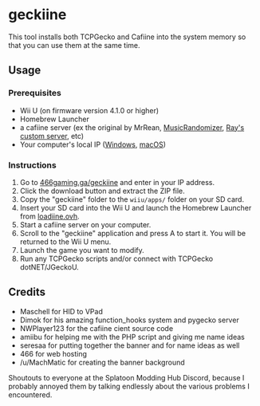 # geckiine

This tool installs both TCPGecko and Cafiine into the system memory so that you can use them at the same time.

## Usage

### Prerequisites
* Wii U (on firmware version 4.1.0 or higher)
* Homebrew Launcher
* a cafiine server (ex the original by MrRean, [MusicRandomizer](https://github.com/OatmealDome/SplatoonUtilities/blob/master/MusicRandomizer/README.md), [Ray's custom server](https://github.com/Syroot/CafiineServer), etc)
* Your computer's local IP ([Windows](https://support.microsoft.com/en-us/help/15291/windows-find-pc-ip-address), [macOS](http://osxdaily.com/2010/11/21/find-ip-address-mac/))

### Instructions
1. Go to [466gaming.ga/geckiine](http://466gaming.ga/geckiine) and enter in your IP address.
2. Click the download button and extract the ZIP file.
3. Copy the "geckiine" folder to the ```wiiu/apps/``` folder on your SD card.
4. Insert your SD card into the Wii U and launch the Homebrew Launcher from [loadiine.ovh](http://loadiine.ovh).
5. Start a cafiine server on your computer.
6. Scroll to the "geckiine" application and press A to start it. You will be returned to the Wii U menu.
7. Launch the game you want to modify.
8. Run any TCPGecko scripts and/or connect with TCPGecko dotNET/JGeckoU.

## Credits

* Maschell for HID to VPad
* Dimok for his amazing function_hooks system and pygecko server
* NWPlayer123 for the cafiine cient source code
* amiibu for helping me with the PHP script and giving me name ideas
* seresaa for putting together the banner and for name ideas as well
* 466 for web hosting
* /u/MachMatic for creating the banner background

Shoutouts to everyone at the Splatoon Modding Hub Discord, because I probably annoyed them by talking endlessly about the various problems I encountered.